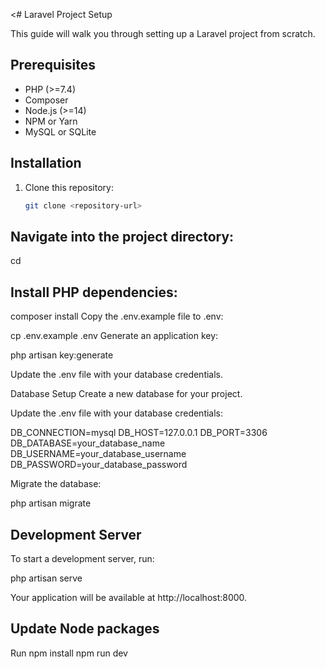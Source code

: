 <# Laravel Project Setup

This guide will walk you through setting up a Laravel project from scratch.

## Prerequisites

- PHP (>=7.4)
- Composer
- Node.js (>=14)
- NPM or Yarn
- MySQL or SQLite

## Installation

1. Clone this repository:

   ```bash
   git clone <repository-url>
## Navigate into the project directory:

cd <project-directory>
## Install PHP dependencies:

composer install
Copy the .env.example file to .env:

cp .env.example .env
Generate an application key:

php artisan key:generate

Update the .env file with your database credentials.

Database Setup
Create a new database for your project.

Update the .env file with your database credentials:

DB_CONNECTION=mysql
DB_HOST=127.0.0.1
DB_PORT=3306
DB_DATABASE=your_database_name
DB_USERNAME=your_database_username
DB_PASSWORD=your_database_password

Migrate the database:

php artisan migrate

## Development Server
To start a development server, run:

php artisan serve

Your application will be available at http://localhost:8000.

## Update Node packages
Run 
npm install
npm run dev
